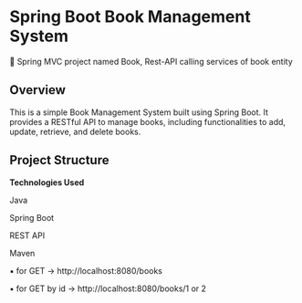 # Spring Boot Book Management System
🔸 Spring MVC project named Book, Rest-API calling services of book entity

## **Overview**

  This is a simple Book Management System built using Spring Boot. It provides a RESTful API to manage books, including functionalities to add, update, retrieve, and delete books.
  
## **Project Structure**

**Technologies Used**

  Java

  Spring Boot

  REST API

  Maven

  
▪  for GET -> http://localhost:8080/books

▪  for GET by id -> http://localhost:8080/books/1 or 2
